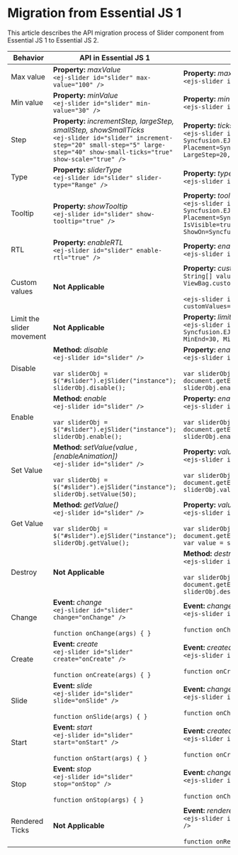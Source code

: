 
# Migration from Essential JS 1

This article describes the API migration process of Slider component from Essential JS 1 to Essential JS 2.

| Behavior | API in Essential JS 1 | API in Essential JS 2 |
| --- | --- | --- |
| Max value | **Property:**  *maxValue*  <br  /> `<ej-slider id="slider" max-value="100" />` | **Property:**  *max*  <br  /> `<ejs-slider id="slider" max="100" />` |
| Min value | **Property:**  *minValue*  <br  /> `<ej-slider id="slider" min-value="30" />`| **Property:**  *min*  <br  /> `<ejs-slider id="slider" min="10" />` |
| Step | **Property:**  *incrementStep, largeStep, smallStep, showSmallTicks*  <br  /> `<ej-slider id="slider" increment-step="20" small-step="5" large-step="40" show-small-ticks="true" show-scale="true" />`| **Property:**  *ticks*  <br  /> `<ejs-slider id="slider" ticks="new Syncfusion.EJ2.Inputs.SliderTicksData { Placement=Syncfusion.EJ2.Inputs.Placement.After, LargeStep=20, SmallStep=10, ShowSmallTicks=true }" />` |
| Type | **Property:**  *sliderType*  <br  /> `<ej-slider id="slider" slider-type="Range" />` | **Property:**  *type*  <br  /> `<ejs-slider id="slider" type="Range" />` |
| Tooltip | **Property:**  *showTooltip*  <br  /> `<ej-slider id="slider" show-tooltip="true" />` | **Property:**  *tooltip*  <br  /> `<ejs-slider id="slider" tooltip="new Syncfusion.EJ2.Inputs.SliderTooltipData { Placement=Syncfusion.EJ2.Inputs.TooltipPlacement.After, IsVisible=true, ShowOn=Syncfusion.EJ2.Inputs.TooltipShowOn.Always }" />` |
| RTL | **Property:**  *enableRTL*  <br  /> `<ej-slider id="slider" enable-rtl="true" />` | **Property:**  *enableRtl*  <br  /> `<ejs-slider id="slider" enableRtl="true" />` |
| Custom values | **Not Applicable** | **Property:**  *customValues*  <br  /> `String[] values = { "Mon", "Tue", "Wed" };` <br/> `ViewBag.customValues = values;` <br/> <br/> `<ejs-slider id="slider" customValues="@ViewBag.customValues" />` |
| Limit the slider movement | **Not Applicable** | **Property:**  *limits*  <br  /> `<ejs-slider id="slider" limits="new Syncfusion.EJ2.Inputs.SliderLimitData {Enabled=true, MinEnd=30, MinStart=10 }" />` |
| Disable | **Method:**  *disable*  <br  /> `<ej-slider id="slider" />` <br/><br/> `var sliderObj = $("#slider").ejSlider("instance");` <br/> `sliderObj.disable();` | **Property:**  *enabled*  <br  /> `<ejs-slider id="slider" />` <br/> <br/> `var sliderObj = document.getElementById('slider').ej2_instances[0];` <br/> `sliderObj.enabled = false;` |
| Enable | **Method:**  *enable*  <br  /> `<ej-slider id="slider" />` <br/><br/> `var sliderObj = $("#slider").ejSlider("instance");` <br/> `sliderObj.enable();` | **Property:**  *enabled*  <br  /> `<ejs-slider id="slider" enabled="false" />` <br/> <br/> `var sliderObj = document.getElementById('slider').ej2_instances[0];` <br/> `sliderObj.enabled = true;` |
| Set Value | **Method:**  *setValue(value ,[enableAnimation])*  <br  /> `<ej-slider id="slider" />`<br/><br/> `var sliderObj = $("#slider").ejSlider("instance");` <br/> `sliderObj.setValue(50);` | **Property:**  *value*  <br  /> `<ejs-slider id="slider" />` <br/> <br/> `var sliderObj = document.getElementById('slider').ej2_instances[0];` <br/> `sliderObj.value = 30;` |
| Get Value | **Method:**  *getValue()*  <br  /> `<ej-slider id="slider" />`<br/><br/> `var sliderObj = $("#slider").ejSlider("instance");` <br/> `sliderObj.getValue();` | **Property:**  *value*  <br  /> `<ejs-slider id="slider" value="50" />` <br/><br/> `var sliderObj = document.getElementById('slider').ej2_instances[0];` <br/> `var value = sliderObj.value;` |
| Destroy | **Not Applicable** | **Method:**  *destroy()*  <br  /> `<ejs-slider id="slider" value="50" />`<br/><br/> `var sliderObj = document.getElementById('slider').ej2_instances[0];` <br/> `sliderObj.destroy();` |
| Change | **Event:**  *change*  <br  /> `<ej-slider id="slider" change="onChange" />` <br/><br/> `function onChange(args) { }` | **Event:**  *changed*  <br  /> `<ejs-slider id="slider" changed="onChanged" />` <br/><br/> `function onChanged(args) { }` |
| Create | **Event:**  *create*  <br  /> `<ej-slider id="slider" create="onCreate" />` <br/><br/> `function onCreate(args) { }` | **Event:**  *created*  <br  /> `<ejs-slider id="slider" created="onCreated" />` <br/><br/> `function onCreated(args) { }` |
| Slide | **Event:**  *slide*  <br  /> `<ej-slider id="slider" slide="onSlide" />` <br/><br/> `function onSlide(args) { }` | **Event:**  *change*  <br  /> `<ejs-slider id="slider" change="onChange" />` <br/><br/> `function onChange(args) { }` |
| Start | **Event:**  *start*  <br  /> `<ej-slider id="slider" start="onStart" />` <br/><br/> `function onStart(args) { }` | **Event:**  *created*  <br  /> `<ejs-slider id="slider" created="onCreated" />` <br/><br/> `function onCreated(args) { }` |
| Stop | **Event:**  *stop*  <br  /> `<ej-slider id="slider" stop="onStop" />` <br/><br/> `function onStop(args) { }` | **Event:**  *changed*  <br  /> `<ejs-slider id="slider" changed="onChanged" />` <br/><br/> `function onChanged(args) { }`|
| Rendered Ticks | **Not Applicable** | **Event:**  *renderedTicks*  <br  /> `<ejs-slider id="slider" renderedTicks="onRenderedTicks" />` <br/><br/> `function onRenderedTicks(args) { }` |
